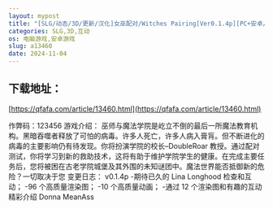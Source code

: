 ```yaml
---
layout: mypost
title: "[SLG/动态/3D/更新/汉化]女巫配对/Witches Pairing[Ver0.1.4p][PC+安卓/600M]"
categories: SLG,3D,互动
os: 电脑游戏,安卓游戏
slug: a13460
date: 2024-11-04
---
```


## 下载地址：

[https://qfafa.com/article/13460.html](https://qfafa.com/article/13460.html)

作弊码：123456
游戏介绍：
巫师与魔法学院是屹立不倒的最后一所魔法教育机构。黑暗吞噬者释放了可怕的病毒。许多人死亡，许多人病入膏肓。但不断进化的病毒的主要影响仍有待发现。你将扮演学院的校长–DoubleRoar 教授。通过配对测试，你将学习到新的救助技术，这将有助于维护学院学生的健康。在完成主要任务后，您将被困在古老学院城堡及其外围的未知谜团中。魔法世界能否抵御新的危险？一切取决于您
变更日志：
v0.1.4p
-期待已久的 Lina Longhood 检查和互动；
-96 个高质量渲染图；
-10 个高质量动画；
-通过 12 个渲染图和有趣的互动精彩介绍 Donna MeanAss